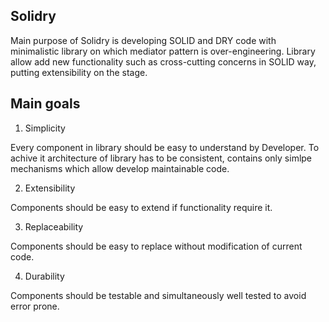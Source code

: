 ## Solidry
Main purpose of Solidry is developing SOLID and DRY code with minimalistic library on which mediator pattern is over-engineering. Library allow add new functionality such as cross-cutting concerns in SOLID way, putting extensibility on the stage.

## Main goals
1. Simplicity

Every component in library should be easy to understand by Developer. To achive it architecture of library has to be consistent,      contains   only simlpe mechanisms which allow develop maintainable code.

2. Extensibility

Components should be easy to extend if functionality require it.  

3. Replaceability

Components should be easy to replace without modification of current code.

4. Durability

Components should be testable and simultaneously well tested to avoid error prone.  
